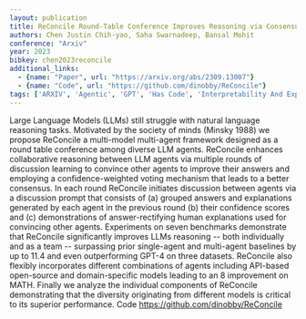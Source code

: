 ```yaml
---
layout: publication
title: ReConcile Round-Table Conference Improves Reasoning via Consensus among Diverse LLMs
authors: Chen Justin Chih-yao, Saha Swarnadeep, Bansal Mohit
conference: "Arxiv"
year: 2023
bibkey: chen2023reconcile
additional_links:
  - {name: "Paper", url: "https://arxiv.org/abs/2309.13007"}
  - {name: "Code", url: "https://github.com/dinobby/ReConcile"}
tags: ['ARXIV', 'Agentic', 'GPT', 'Has Code', 'Interpretability And Explainability', 'LLM', 'Model Architecture', 'Pretraining Methods', 'Prompting', 'Tools']
---
```

Large Language Models (LLMs) still struggle with natural language reasoning tasks. Motivated by the society of minds (Minsky 1988) we propose ReConcile a multi-model multi-agent framework designed as a round table conference among diverse LLM agents. ReConcile enhances collaborative reasoning between LLM agents via multiple rounds of discussion learning to convince other agents to improve their answers and employing a confidence-weighted voting mechanism that leads to a better consensus. In each round ReConcile initiates discussion between agents via a discussion prompt that consists of (a) grouped answers and explanations generated by each agent in the previous round (b) their confidence scores and (c) demonstrations of answer-rectifying human explanations used for convincing other agents. Experiments on seven benchmarks demonstrate that ReConcile significantly improves LLMs reasoning -- both individually and as a team -- surpassing prior single-agent and multi-agent baselines by up to 11.4 and even outperforming GPT-4 on three datasets. ReConcile also flexibly incorporates different combinations of agents including API-based open-source and domain-specific models leading to an 8 improvement on MATH. Finally we analyze the individual components of ReConcile demonstrating that the diversity originating from different models is critical to its superior performance. Code https://github.com/dinobby/ReConcile
